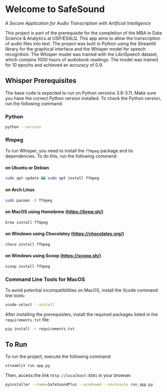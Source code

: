 # Welcome to SafeSound

_A Secure Application for Audio Transcription with Artificial Intelligence_

This project is part of the prerequisite for the completion of the MBA in Data Science & Analytics at USP/ESALQ. This app aims to allow the transcription of audio files into text. The project was built in Python using the Streamlit library for the graphical interface and the Whisper model for speech recognition. The Whisper model was trained with the LibriSpeech dataset, which contains 1000 hours of audiobook readings. The model was trained for 10 epochs and achieved an accuracy of 0.9.

## Whisper Prerequisites

The base code is expected to run on Python versions 3.8-3.11. Make sure you have the correct Python version installed. To check the Python version, run the following command:

### Python

```bash
python --version
```

### ffmpeg

To run Whisper, you need to install the `ffmpeg` package and its dependencies. To do this, run the following command:

#### on Ubuntu or Debian

```bash
sudo apt update && sudo apt install ffmpeg
```

#### on Arch Linux

```bash
sudo pacman -S ffmpeg
```

#### on MacOS using Homebrew (https://brew.sh/)

```bash
brew install ffmpeg
```

#### on Windows using Chocolatey (https://chocolatey.org/)

```bash
choco install ffmpeg
```

#### on Windows using Scoop (https://scoop.sh/)

```bash
scoop install ffmpeg
```

### Command Line Tools for MacOS

To avoid potential incompatibilities on MacOS, install the Xcode command line tools:

```bash
xcode-select --install
```

After installing the prerequisites, install the required packages listed in the `requirements.txt` file:

```bash
pip install -r requirements.txt
```

## To Run

To run the project, execute the following command:

```bash
streamlit run app.py
```

Then, access the link `http://localhost:8501` in your browser.

```bash
pyinstaller --name=SafeSoundPlus --windowed --noconsole run_app.py
```
